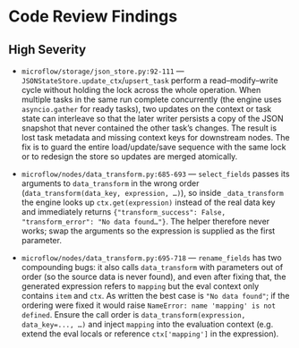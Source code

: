 # Code Review Findings

## High Severity
- `microflow/storage/json_store.py:92-111` — `JSONStateStore.update_ctx`/`upsert_task` perform a read–modify–write cycle without holding the lock across the whole operation. When multiple tasks in the same run complete concurrently (the engine uses `asyncio.gather` for ready tasks), two updates on the context or task state can interleave so that the later writer persists a copy of the JSON snapshot that never contained the other task’s changes. The result is lost task metadata and missing context keys for downstream nodes. The fix is to guard the entire load/update/save sequence with the same lock or to redesign the store so updates are merged atomically.

- `microflow/nodes/data_transform.py:685-693` — `select_fields` passes its arguments to `data_transform` in the wrong order (`data_transform(data_key, expression, …)`), so inside `_data_transform` the engine looks up `ctx.get(expression)` instead of the real data key and immediately returns `{"transform_success": False, "transform_error": "No data found…"}`. The helper therefore never works; swap the arguments so the expression is supplied as the first parameter.

- `microflow/nodes/data_transform.py:695-718` — `rename_fields` has two compounding bugs: it also calls `data_transform` with parameters out of order (so the source data is never found), and even after fixing that, the generated expression refers to `mapping` but the eval context only contains `item` and `ctx`. As written the best case is `"No data found"`; if the ordering were fixed it would raise `NameError: name 'mapping' is not defined`. Ensure the call order is `data_transform(expression, data_key=..., …)` and inject `mapping` into the evaluation context (e.g. extend the eval locals or reference `ctx['mapping']` in the expression).


